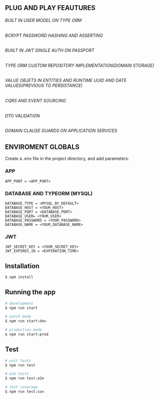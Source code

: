 ## PLUG AND PLAY FEAUTURES

<h6>BUILT IN USER MODEL ON TYPE ORM</h6>
<h6>BCRYPT PASSWORD HASHING AND ASSERTING</h6>
<h6>BUIILT IN JWT SINGLE AUTH ON PASSPORT</h6>
<h6>TYPE ORM CUSTOM REPOSITORY IMPLEMENTATION(DOMAIN STORAGE)</h6>
<h6>VALUE OBJETS IN ENTITIES AND RUNTIME UUID AND DATE VALUES(PREVIOUS TO PERSISTANCE)</h6>
<h6>CQRS AND EVENT SOURCING</h6>
<h6>DTO VALIDATION</h6>
<h6>DOMAIN CLAUSE GUARDS ON APPLICATION SERVICES</h6>

## ENVIROMENT GLOBALS

Create a .env file in the project directory, and add parameters:

### APP
```
APP_PORT = <APP_PORT>
```

### DATABASE AND TYPEORM (MYSQL)
```
DATABASE_TYPE = <MYSQL_BY_DEFAULT>
DATABASE_HOST = <YOUR_HOST>
DATABASE_PORT = <DATABASE_PORT>
DATABASE_USER= <YOUR_USER>
DATABASE_PASSWORD = <YOUR_PASSWORD>
DATABASE_NAME = <YOUR_DATABASE_NAME>
```

### JWT
```
JWT_SECRET_KEY = <YOUR_SECRET_KEY>
JWT_EXPIRES_IN = <EXPIRATION_TIME>
```

## Installation

```bash
$ npm install
```

## Running the app

```bash
# development
$ npm run start

# watch mode
$ npm run start:dev

# production mode
$ npm run start:prod
```

## Test

```bash
# unit tests
$ npm run test

# e2e tests
$ npm run test:e2e

# test coverage
$ npm run test:cov
```

